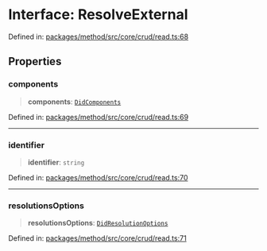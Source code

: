 # Interface: ResolveExternal

Defined in: [packages/method/src/core/crud/read.ts:68](https://github.com/dcdpr/did-btcr2-js/blob/c82bc5c69016e1146a0c52c6e6b21621f5abd6d4/packages/method/src/core/crud/read.ts#L68)

## Properties

### components

> **components**: [`DidComponents`](DidComponents.md)

Defined in: [packages/method/src/core/crud/read.ts:69](https://github.com/dcdpr/did-btcr2-js/blob/c82bc5c69016e1146a0c52c6e6b21621f5abd6d4/packages/method/src/core/crud/read.ts#L69)

***

### identifier

> **identifier**: `string`

Defined in: [packages/method/src/core/crud/read.ts:70](https://github.com/dcdpr/did-btcr2-js/blob/c82bc5c69016e1146a0c52c6e6b21621f5abd6d4/packages/method/src/core/crud/read.ts#L70)

***

### resolutionsOptions

> **resolutionsOptions**: [`DidResolutionOptions`](DidResolutionOptions.md)

Defined in: [packages/method/src/core/crud/read.ts:71](https://github.com/dcdpr/did-btcr2-js/blob/c82bc5c69016e1146a0c52c6e6b21621f5abd6d4/packages/method/src/core/crud/read.ts#L71)

